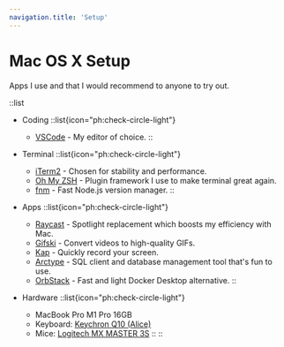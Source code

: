 ```yaml
---
navigation.title: 'Setup'
---
```


# Mac OS X Setup

Apps I use and that I would recommend to anyone to try out.

::list
- Coding
  ::list{icon="ph:check-circle-light"}
  - [VSCode](https://code.visualstudio.com/) - My editor of choice.
  ::

- Terminal
  ::list{icon="ph:check-circle-light"}
  - [iTerm2](https://iterm2.com/) - Chosen for stability and performance.
  - [Oh My ZSH](https://ohmyz.sh/) - Plugin framework I use to make terminal great again.
  - [fnm](https://github.com/Schniz/fnm) - Fast Node.js version manager.
  ::

- Apps
  ::list{icon="ph:check-circle-light"}
  - [Raycast](https://www.raycast.com/) - Spotlight replacement which boosts my efficiency with Mac.
  - [Gifski](https://sindresorhus.com/gifski) - Convert videos to high-quality GIFs.
  - [Kap](https://getkap.co/) - Quickly record your screen.
  - [Arctype](https://arctype.com/) - SQL client and database management tool that's fun to use.
  - [OrbStack](https://orbstack.dev/) - Fast and light Docker Desktop alternative.
  ::

- Hardware
  ::list{icon="ph:check-circle-light"}
  - MacBook Pro M1 Pro 16GB
  - Keyboard: [Keychron Q10 (Alice)](https://www.keychron.com/products/keychron-q10-alice-layout-qmk-custom-mechanical-keyboard)
  - Mice: [Logitech MX MASTER 3S](https://www.logitech.com/en-us/products/mice/mx-master-3s.910-006556.html)
  ::
::
